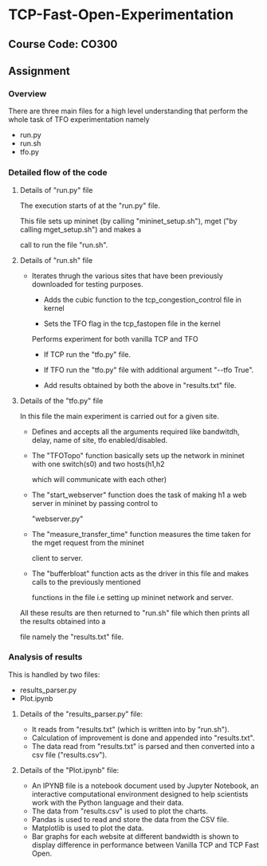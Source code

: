 # TCP-Fast-Open-Experimentation

## Course Code: CO300

## Assignment

### Overview

There are three main files for a high level understanding that perform the whole task of TFO experimentation namely

* run.py
* run.sh
* tfo.py

### Detailed flow of the code

1)	Details of "run.py" file 

	The execution starts of at the "run.py" file.

   	This file sets up mininet (by calling "mininet_setup.sh"), mget ("by calling mget_setup.sh") and makes a 

   	call to run the file "run.sh".

2)	Details of "run.sh" file

	* Iterates thrugh the various sites that have been previously downloaded for testing purposes.

		* Adds the cubic function to the tcp_congestion_control file in kernel

		* Sets the TFO flag in the tcp_fastopen file in the kernel

		Performs experiment for both vanilla TCP and TFO

		* If TCP run the "tfo.py" file.

		* If TFO run the "tfo.py" file with additional argument "--tfo True".

		* Add results obtained by both the above in "results.txt" file.

3)	Details of the "tfo.py" file

	In this file the main experiment is carried out for a given site.

	* Defines and accepts all the arguments required like bandwitdh, delay, name of site, tfo enabled/disabled.

	* The "TFOTopo" function basically sets up the network in mininet with one switch(s0) and two hosts(h1,h2 

	  which will communicate with each other) 

	* The "start_webserver" function does the task of making h1 a web server in mininet by passing control to

	  "webserver.py"

	* The "measure_transfer_time" function measures the time taken for the mget request from the mininet

	  client to server. 
	
	* The "bufferbloat" function acts as the driver in this file and makes calls to the previously mentioned 

	  functions in the file i.e setting up mininet network and server.


	All these results are then returned to "run.sh" file which then prints all the results obtained into a 

	file namely the "results.txt" file.

### Analysis of results

This is handled by two files:

* results_parser.py
* Plot.ipynb

1)	Details of the "results_parser.py" file:
	* It reads from "results.txt" (which is written into by "run.sh").
	* Calculation of improvement is done and appended into "results.txt".
	* The data read from "results.txt" is parsed and then converted into a csv file ("results.csv").

2)	Details of the "Plot.ipynb" file:
	* An IPYNB file is a notebook document used by Jupyter Notebook, an interactive computational environment designed to help scientists work with the Python language and their data.
	* The data from "results.csv" is used to plot the charts.
	* Pandas is used to read and store the data from the CSV file.
	* Matplotlib is used to plot the data.
	* Bar graphs for each website at different bandwidth  is shown to display difference in performance between Vanilla TCP and TCP Fast Open.





